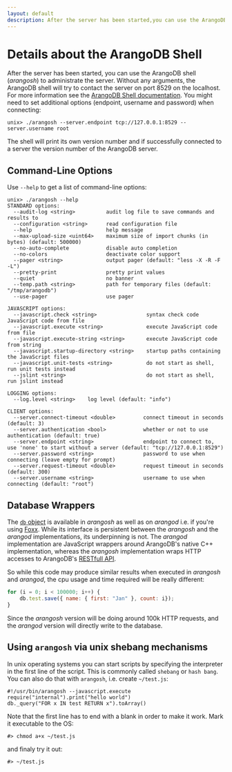 ```yaml
---
layout: default
description: After the server has been started,you can use the ArangoDB shell (arangosh) to administrate theserver
---
```

Details about the ArangoDB Shell
================================

After the server has been started,
you can use the ArangoDB shell (_arangosh_) to administrate the
server. Without any arguments, the ArangoDB shell will try to contact
the server on port 8529 on the localhost. For more information see the
[ArangoDB Shell documentation](administration-arangosh.html). You might need to set additional options
(endpoint, username and password) when connecting:

```
unix> ./arangosh --server.endpoint tcp://127.0.0.1:8529 --server.username root
```

The shell will print its own version number and if successfully connected
to a server the version number of the ArangoDB server.

Command-Line Options
--------------------

Use `--help` to get a list of command-line options:

```
unix> ./arangosh --help
STANDARD options:
  --audit-log <string>          audit log file to save commands and results to
  --configuration <string>      read configuration file
  --help                        help message
  --max-upload-size <uint64>    maximum size of import chunks (in bytes) (default: 500000)
  --no-auto-complete            disable auto completion
  --no-colors                   deactivate color support
  --pager <string>              output pager (default: "less -X -R -F -L")
  --pretty-print                pretty print values
  --quiet                       no banner
  --temp.path <string>          path for temporary files (default: "/tmp/arangodb")
  --use-pager                   use pager
  
JAVASCRIPT options:
  --javascript.check <string>                syntax check code JavaScript code from file
  --javascript.execute <string>              execute JavaScript code from file
  --javascript.execute-string <string>       execute JavaScript code from string
  --javascript.startup-directory <string>    startup paths containing the JavaScript files
  --javascript.unit-tests <string>           do not start as shell, run unit tests instead
  --jslint <string>                          do not start as shell, run jslint instead
  
LOGGING options:
  --log.level <string>    log level (default: "info")
  
CLIENT options:
  --server.connect-timeout <double>         connect timeout in seconds (default: 3)
  --server.authentication <bool>            whether or not to use authentication (default: true)
  --server.endpoint <string>                endpoint to connect to, use 'none' to start without a server (default: "tcp://127.0.0.1:8529")
  --server.password <string>                password to use when connecting (leave empty for prompt)
  --server.request-timeout <double>         request timeout in seconds (default: 300)
  --server.username <string>                username to use when connecting (default: "root")
```

Database Wrappers
-----------------

The [`db` object](appendix-references-dbobject.html) is available in *arangosh*
as well as on *arangod* i.e. if you're using [Foxx](foxx.html). While its
interface is persistent between the *arangosh* and the *arangod* implementations,
its underpinning is not. The *arangod* implementation are JavaScript wrappers
around ArangoDB's native C++ implementation, whereas the *arangosh* implementation
wraps HTTP accesses to ArangoDB's [RESTfull API](../http/).

So while this code may produce similar results when executed in *arangosh* and
*arangod*, the cpu usage and time required will be really different:

```js
for (i = 0; i < 100000; i++) {
    db.test.save({ name: { first: "Jan" }, count: i});
}
```

Since the *arangosh* version will be doing around 100k HTTP requests, and the
*arangod* version will directly write to the database.

Using `arangosh` via unix shebang mechanisms
--------------------------------------------
In unix operating systems you can start scripts by specifying the interpreter in the first line of the script.
This is commonly called `shebang` or `hash bang`. You can also do that with `arangosh`, i.e. create `~/test.js`:

    #!/usr/bin/arangosh --javascript.execute 
    require("internal").print("hello world")
    db._query("FOR x IN test RETURN x").toArray()

Note that the first line has to end with a blank in order to make it work.
Mark it executable to the OS: 

    #> chmod a+x ~/test.js

and finaly try it out:

    #> ~/test.js


